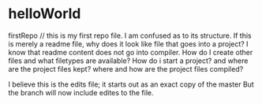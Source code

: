 # helloWorld
firstRepo
// this is my first repo file. I am confused as to its structure.
If this is merely a readme file, why does it look like  file that goes into a project?
I know that readme content does not go into compiler.
How do I create other files and what filetypes are available?
How do i start a project? and where are the project files kept? 
where and how are the project files compiled?


I believe this is the edits file; it starts out as an exact copy of the master
But the branch will now include edites to the file.
